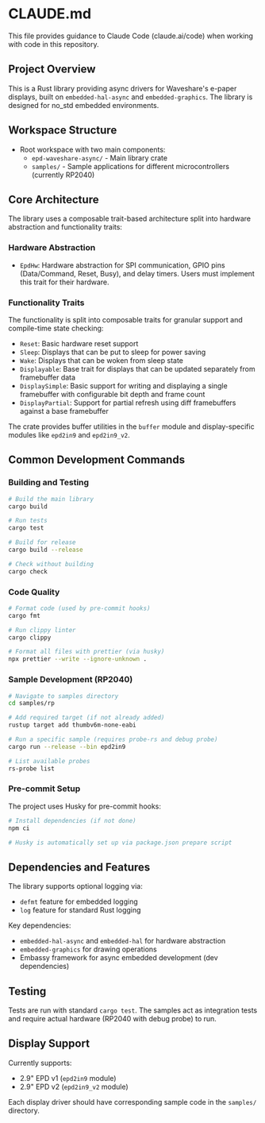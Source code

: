# CLAUDE.md

This file provides guidance to Claude Code (claude.ai/code) when working with code in this repository.

## Project Overview

This is a Rust library providing async drivers for Waveshare's e-paper displays, built on `embedded-hal-async` and `embedded-graphics`. The library is designed for no_std embedded environments.

## Workspace Structure

- Root workspace with two main components:
  - `epd-waveshare-async/` - Main library crate
  - `samples/` - Sample applications for different microcontrollers (currently RP2040)

## Core Architecture

The library uses a composable trait-based architecture split into hardware abstraction and functionality traits:

### Hardware Abstraction
- `EpdHw`: Hardware abstraction for SPI communication, GPIO pins (Data/Command, Reset, Busy), and delay timers. Users must implement this trait for their hardware.

### Functionality Traits
The functionality is split into composable traits for granular support and compile-time state checking:

- `Reset`: Basic hardware reset support
- `Sleep`: Displays that can be put to sleep for power saving
- `Wake`: Displays that can be woken from sleep state
- `Displayable`: Base trait for displays that can be updated separately from framebuffer data
- `DisplaySimple`: Basic support for writing and displaying a single framebuffer with configurable bit depth and frame count
- `DisplayPartial`: Support for partial refresh using diff framebuffers against a base framebuffer

The crate provides buffer utilities in the `buffer` module and display-specific modules like `epd2in9` and `epd2in9_v2`.

## Common Development Commands

### Building and Testing
```bash
# Build the main library
cargo build

# Run tests
cargo test

# Build for release
cargo build --release

# Check without building
cargo check
```

### Code Quality
```bash
# Format code (used by pre-commit hooks)
cargo fmt

# Run clippy linter
cargo clippy

# Format all files with prettier (via husky)
npx prettier --write --ignore-unknown .
```

### Sample Development (RP2040)
```bash
# Navigate to samples directory
cd samples/rp

# Add required target (if not already added)
rustup target add thumbv6m-none-eabi

# Run a specific sample (requires probe-rs and debug probe)
cargo run --release --bin epd2in9

# List available probes
rs-probe list
```

### Pre-commit Setup
The project uses Husky for pre-commit hooks:
```bash
# Install dependencies (if not done)
npm ci

# Husky is automatically set up via package.json prepare script
```

## Dependencies and Features

The library supports optional logging via:
- `defmt` feature for embedded logging
- `log` feature for standard Rust logging

Key dependencies:
- `embedded-hal-async` and `embedded-hal` for hardware abstraction
- `embedded-graphics` for drawing operations
- Embassy framework for async embedded development (dev dependencies)

## Testing

Tests are run with standard `cargo test`. The samples act as integration tests and require actual hardware (RP2040 with debug probe) to run.

## Display Support

Currently supports:
- 2.9" EPD v1 (`epd2in9` module)
- 2.9" EPD v2 (`epd2in9_v2` module)

Each display driver should have corresponding sample code in the `samples/` directory.